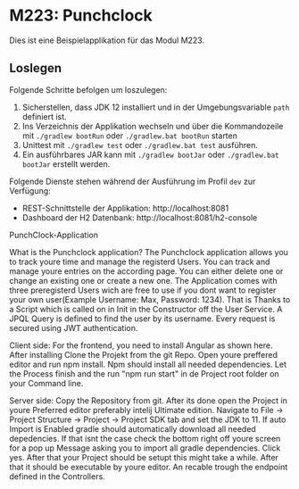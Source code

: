 # M223: Punchclock
Dies ist eine Beispielapplikation für das Modul M223.

## Loslegen
Folgende Schritte befolgen um loszulegen:
1. Sicherstellen, dass JDK 12 installiert und in der Umgebungsvariable `path` definiert ist.
1. Ins Verzeichnis der Applikation wechseln und über die Kommandozeile mit `./gradlew bootRun` oder `./gradlew.bat bootRun` starten
1. Unittest mit `./gradlew test` oder `./gradlew.bat test` ausführen.
1. Ein ausführbares JAR kann mit `./gradlew bootJar` oder `./gradlew.bat bootJar` erstellt werden.

Folgende Dienste stehen während der Ausführung im Profil `dev` zur Verfügung:
- REST-Schnittstelle der Applikation: http://localhost:8081
- Dashboard der H2 Datenbank: http://localhost:8081/h2-console

PunchClock-Application

What is the Punchclock application?
The Punchclock application allows you to track youre time and manage the registerd Users. You can track and manage youre entries on the according page. You can either delete one or change an existing one or create a new one. The Application comes with three preregisterd Users wich are free to use if you dont want to register your own user(Example Username: Max, Password: 1234). That is Thanks to a Script which is called on in Init in the Constructor off the User Service. A JPQL Query is defined to find the user by its username. Every request is secured using JWT authentication. 

Client side:
For the frontend, you need to install Angular as shown here. After installing Clone the Projekt from the git Repo. Open youre preffered editor and run npm install. Npm should install all needed dependencies. Let the Process finish and the run "npm run start" in de Project root folder on your Command line. 

Server side: 
Copy the Repository from git. After its done open the Project in youre Preferred editor preferably intelij Ultimate edition. Navigate to  File -> Project Structure -> Project -> Project SDK tab and set the JDK to 11. If auto Import is Enabled gradle should automatically download all needed depedencies. If that isnt the case check the bottom right off youre screen for a pop up Message asking you to import all gradle dependencies. Click yes. After that your Project should be setupt this might take a while. After that it should be executable by youre editor. An recable trough the endpoint defined in the Controllers.
